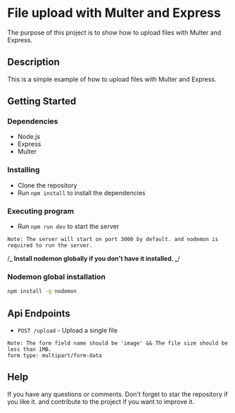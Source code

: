 <!-- @format -->

# File upload with Multer and Express

The purpose of this project is to show how to upload files with Multer and Express.

## Description

This is a simple example of how to upload files with Multer and Express.

## Getting Started

### Dependencies

- Node.js
- Express
- Multer

### Installing

- Clone the repository
- Run `npm install` to install the dependencies

### Executing program

- Run `npm run dev` to start the server

`Note: The server will start on port 3000 by default. and nodemon is required to run the server.`

/**_ Install nodemon globally if you don't have it installed. _**/

### Nodemon global installation

```bash
npm install -g nodemon
```

## Api Endpoints

- `POST /upload` - Upload a single file

`Note: The form field name should be 'image' && The file size should be less than 1MB.` <br>
`form type: multipart/form-data`

## Help

If you have any questions or comments.
Don't forget to star the repository if you like it.
and contribute to the project if you want to improve it.
